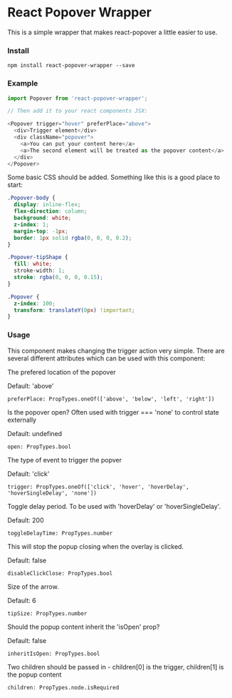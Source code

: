 # React Popover Wrapper
This is a simple wrapper that makes react-popover a little easier to use.

### Install
`npm install react-popover-wrapper --save`

### Example
```javascript
import Popover from 'react-popover-wrapper';

// Then add it to your react components JSX:

<Popover trigger="hover" preferPlace="above">
  <div>Trigger element</div>
  <div className="popover">
    <a>You can put your content here</a>
    <a>The second element will be treated as the popover content</a>
  </div>
</Popover>

```

Some basic CSS should be added. Something like this is a good place to start:
```CSS
.Popover-body {
  display: inline-flex;
  flex-direction: column;
  background: white;
  z-index: 1;
  margin-top: -1px;
  border: 1px solid rgba(0, 0, 0, 0.2);
}

.Popover-tipShape {
  fill: white;
  stroke-width: 1;
  stroke: rgba(0, 0, 0, 0.15);
}

.Popover {
  z-index: 100;
  transform: translateY(0px) !important;
}
```

### Usage
This component makes changing the trigger action very simple. There are several different attributes which can be used with this component:


The prefered location of the popover

Default: 'above'

```preferPlace: PropTypes.oneOf(['above', 'below', 'left', 'right'])```


Is the popover open? Often used with trigger === 'none' to control state externally

Default: undefined

```open: PropTypes.bool```


The type of event to trigger the popver

Default: 'click'

```trigger: PropTypes.oneOf(['click', 'hover', 'hoverDelay', 'hoverSingleDelay', 'none'])```


Toggle delay period. To be used with 'hoverDelay' or 'hoverSingleDelay'.

Default: 200

```toggleDelayTime: PropTypes.number```


This will stop the popup closing when the overlay is clicked.

Default: false

```disableClickClose: PropTypes.bool```


Size of the arrow.

Default: 6

```tipSize: PropTypes.number```


Should the popup content inherit the 'isOpen' prop?

Default: false

```inheritIsOpen: PropTypes.bool```


Two children should be passed in - children[0] is the trigger, children[1] is the popup content

```children: PropTypes.node.isRequired```